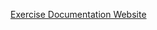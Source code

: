 [Exercise Documentation Website](https://jderobot.github.io/RoboticsAcademy/exercises/ComputerVision/montecarlo_visual_loc)
